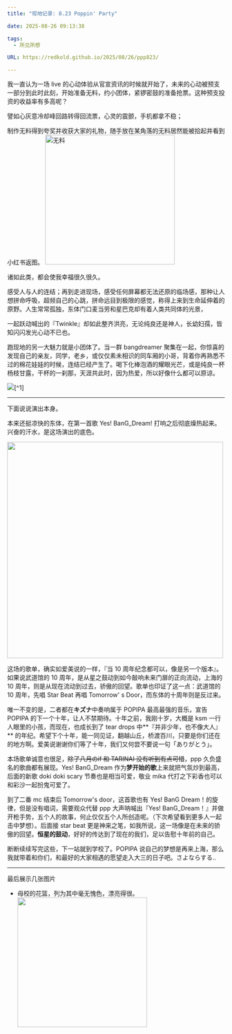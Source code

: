 ```yaml
---
title: "现地记录: 8.23 Poppin' Party"

date: 2025-08-26 09:13:38

tags: 
  - 所见所想

URL: https://redkold.github.io/2025/08/26/ppp823/

---
```



我一直认为一场 live 的心动体验从官宣资讯的时候就开始了，未来的心动被预支一部分到此时此刻，开始准备无料，约小团体，紧锣密鼓的准备抢票。这种预支投资的收益率有多高呢？

譬如心灰意冷却峰回路转得回流票，心灵的震颤，手机都拿不稳；

制作无料得到夸奖并收获大家的礼物，随手放在某角落的无料居然能被拾起并看到小红书返图。
<img src=https://kold.oss-cn-shanghai.aliyuncs.com/IMG_7606.jpeg height=300 alt=无料 >

诸如此类，都会使我幸福很久很久。

感受人与人的连结；再到走进现场，感受任何屏幕都无法还原的临场感，那种让人想拼命呼吸，超频自己的心跳，拼命远目到极限的感觉，称得上来到生命延伸着的原野。人生常常孤独，东体门口麦当劳和星巴克却有着人类共同体的光景，

一起跃动喊出的『Twinkle』却如此整齐洪亮，无论纯良还是神人，长幼妇孺，皆知闪闪发光心动不已也。

跑现地的另一大魅力就是小团体了。当一群 bangdreamer 聚集在一起，你惊喜的发现自己的亲友，同学，老乡，或仅仅素未相识的同车厢的小哥，背着你再熟悉不过的棉花娃娃的时候，连结已经产生了。喝下化棒泡酒的耀眼光芒，或是纯良一杯杨枝甘露，干杯的一刹那，天涯共此时，因为热爱，所以好像什么都可以原谅。

![](https://kold.oss-cn-shanghai.aliyuncs.com/940056d32335ef46743e4e5f06860dd4.JPG)[^1]

---

下面说说演出本身。

本来还挺凉快的东体，在第一首歌 Yes! BanG_Dream! 打响之后彻底燥热起来。兴奋的汗水，是这场演出的底色。

<img src=https://kold.oss-cn-shanghai.aliyuncs.com/f2ade3e8e9b39d49106fb1c93da4d332.JPG height=500>

这场的歌单，确实如爱美说的一样，『当 10 周年纪念都可以，像是另一个版本』。如果说武道馆的 10 周年，是从星之鼓动到如今敲响未来门扉的正向流动，上海的 10 周年，则是从现在流动到过去，骄傲的回望。歌单也印证了这一点：武道馆的 10 周年，先唱 Star Beat 再唱 Tomorrow' s Door，而东体的十周年则是反过来。

唯一不变的是，二者都在**キズナ**中奏响属于 POPIPA 最高最强的音乐，宣告 POPIPA 的下一个十年，让人不禁期待。十年之前，我刚十岁，大概是 ksm 一行人眼里的小孩，而现在，也成长到了 tear drops 中**『并非少年，也不像大人』** 的年纪。希望下个十年，能一同见证，翻越山丘，桥渡百川，只要是你们还在的地方啊。爱美说谢谢你们等了十年，我们又何尝不要说一句「ありがとう」。

本场歌单诚意也很足，~~除了八月のif 和 TARINAI 没有听到有点可惜~~，ppp 久负盛名的歌曲都有展现。Yes! BanG_Dream 作为**梦开始的歌**上来就把气氛炒到最高，后面的新歌 doki doki scary 节奏也是相当可爱，敬业 mika 代打之下彩香也可以和彩沙一起扮鬼可爱了。

到了二番 mc 结束后 Tomorrow's door，这首歌也有 Yes! BanG Dream！的旋律，但是没有唱词，需要观众代替 ppp 大声呐喊出『Yes! BanG_Dream！』并做开枪手势，五个人的故事，何止仅仅五个人所创造呢。（下次希望看到更多人一起击中梦想）。后面接 star beat 更是神来之笔，如我所说，这一场像是在未来的骄傲的回望。**恒星的鼓动**，好好的传达到了现在的我们，足以告慰十年前的自己。

断断续续写完这些，下一站就到学校了。POPIPA 说自己的梦想是再来上海，那么我就带着和你们，和最好的大家相遇的愿望走入大三的日子吧。さよならする..

---

最后展示几张图片

- 母校的花篮，列为其中毫无愧色，漂亮得很。
  <img src=https://kold.oss-cn-shanghai.aliyuncs.com/IMG_7750.jpeg width="300">
